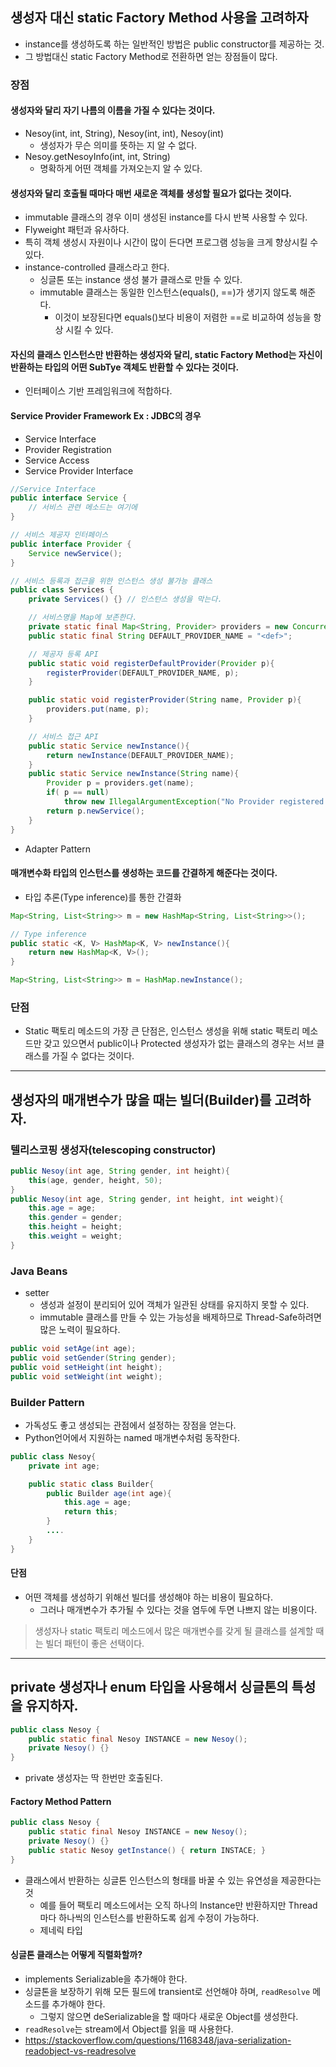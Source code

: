 ## 생성자 대신 static Factory Method 사용을 고려하자
- instance를 생성하도록 하는 일반적인 방법은 public constructor를 제공하는 것.
- 그 방법대신 static Factory Method로 전환하면 얻는 장점들이 많다.

### 장점
#### 생성자와 달리 자기 나름의 이름을 가질 수 있다는 것이다.
- Nesoy(int, int, String), Nesoy(int, int), Nesoy(int)
    - 생성자가 무슨 의미를 뜻하는 지 알 수 없다.
- Nesoy.getNesoyInfo(int, int, String)
    - 명확하게 어떤 객체를 가져오는지 알 수 있다.

#### 생성자와 달리 호출될 때마다 매번 새로운 객체를 생성할 필요가 없다는 것이다.
- immutable 클래스의 경우 이미 생성된 instance를 다시 반복 사용할 수 있다.
- Flyweight 패턴과 유사하다.
- 특히 객체 생성시 자원이나 시간이 많이 든다면 프로그램 성능을 크게 향상시킬 수 있다.
- instance-controlled 클래스라고 한다.
    - 싱글톤 또는 instance 생성 불가 클래스로 만들 수 있다.
    - immutable 클래스는 동일한 인스턴스(equals(), ==)가 생기지 않도록 해준다.
        - 이것이 보장된다면 equals()보다 비용이 저렴한 ==로 비교하여 성능을 항상 시킬 수 있다.


#### 자신의 클래스 인스턴스만 반환하는 생성자와 달리, static Factory Method는 자신이 반환하는 타입의 어떤 SubTye 객체도 반환할 수 있다는 것이다.
- 인터페이스 기반 프레임워크에 적합하다.

#### Service Provider Framework Ex : JDBC의 경우
- Service Interface
- Provider Registration
- Service Access
- Service Provider Interface

```java
//Service Interface
public interface Service {
    // 서비스 관련 메소드는 여기에
}

// 서비스 제공자 인터페이스
public interface Provider {
    Service newService();
}

// 서비스 등록과 접근을 위한 인스턴스 생성 불가능 클래스
public class Services {
    private Services() {} // 인스턴스 생성을 막는다.

    // 서비스명을 Map에 보존한다.
    private static final Map<String, Provider> providers = new ConcurrentHashMap<String, Provider>();
    public static final String DEFAULT_PROVIDER_NAME = "<def>";

    // 제공자 등록 API
    public static void registerDefaultProvider(Provider p){
        registerProvider(DEFAULT_PROVIDER_NAME, p);
    }

    public static void registerProvider(String name, Provider p){
        providers.put(name, p);
    }

    // 서비스 접근 API
    public static Service newInstance(){
        return newInstance(DEFAULT_PROVIDER_NAME);
    }
    public static Service newInstance(String name){
        Provider p = providers.get(name);
        if( p == null)
            throw new IllegalArgumentException("No Provider registered with name : " + name);
        return p.newService();
    }
}
```

- Adapter Pattern

#### 매개변수화 타입의 인스턴스를 생성하는 코드를 간결하게 해준다는 것이다.
- 타입 추론(Type inference)를 통한 간결화

```java
Map<String, List<String>> m = new HashMap<String, List<String>>();

// Type inference
public static <K, V> HashMap<K, V> newInstance(){
    return new HashMap<K, V>();
}

Map<String, List<String>> m = HashMap.newInstance();
```


### 단점
- Static 팩토리 메소드의 가장 큰 단점은, 인스턴스 생성을 위해 static 팩토리 메소드만 갖고 있으면서 public이나 Protected 생성자가 없는 클래스의 경우는 서브 클래스를 가질 수 없다는 것이다.



-------
## 생성자의 매개변수가 많을 때는 빌더(Builder)를 고려하자.

### 텔리스코핑 생성자(telescoping constructor)
```java
public Nesoy(int age, String gender, int height){
    this(age, gender, height, 50);
}
public Nesoy(int age, String gender, int height, int weight){
    this.age = age;
    this.gender = gender;
    this.height = height;
    this.weight = weight;
}
```

### Java Beans
- setter
    - 생성과 설정이 분리되어 있어 객체가 일관된 상태를 유지하지 못할 수 있다.
    - immutable 클래스를 만들 수 있는 가능성을 배제하므로 Thread-Safe하려면 많은 노력이 필요하다.
```java
public void setAge(int age);
public void setGender(String gender);
public void setHeight(int height);
public void setWeight(int weight);
```

### Builder Pattern
- 가독성도 좋고 생성되는 관점에서 설정하는 장점을 얻는다.
- Python언어에서 지원하는 named 매개변수처럼 동작한다.

```java
public class Nesoy{
    private int age;

    public static class Builder{
        public Builder age(int age){
            this.age = age;
            return this;
        }
        ....
    }
}
```

#### 단점
- 어떤 객체를 생성하기 위해선 빌더를 생성해야 하는 비용이 필요하다.
    - 그러나 매개변수가 추가될 수 있다는 것을 염두에 두면 나쁘지 않는 비용이다.

> 생성자나 static 팩토리 메소드에서 많은 매개변수를 갖게 될 클래스를 설계할 때는 빌더 패턴이 좋은 선택이다.


--------
## private 생성자나 enum 타입을 사용해서 싱글톤의 특성을 유지하자.
```java
public class Nesoy {
    public static final Nesoy INSTANCE = new Nesoy();
    private Nesoy() {}
}
```

- private 생성자는 딱 한번만 호출된다.

#### Factory Method Pattern
```java
public class Nesoy {
    public static final Nesoy INSTANCE = new Nesoy();
    private Nesoy() {}
    public static Nesoy getInstance() { return INSTACE; }
}
```

- 클래스에서 반환하는 싱글톤 인스턴스의 형태를 바꿀 수 있는 유연성을 제공한다는 것
    - 예를 들어 팩토리 메소드에서는 오직 하나의 Instance만 반환하지만 Thread마다 하나씩의 인스턴스를 반환하도록 쉽게 수정이 가능하다.
    - 제네릭 타입

#### 싱글톤 클래스는 어떻게 직렬화할까?
- implements Serializable을 추가해야 한다.
- 싱글톤을 보장하기 위해 모든 필드에 transient로 선언해야 하며, `readResolve` 메소드를 추가해야 한다.
    - 그렇지 않으면 deSerializable을 할 때마다 새로운 Object를 생성한다.
- `readResolve`는 stream에서 Object를 읽을 때 사용한다.
- <https://stackoverflow.com/questions/1168348/java-serialization-readobject-vs-readresolve>